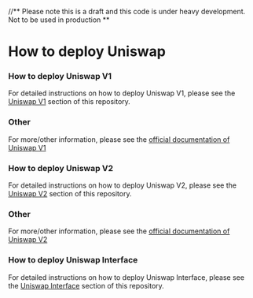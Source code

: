 //** Please note this is a draft and this code is under heavy development. Not to be used in production **

# How to deploy Uniswap

### How to deploy Uniswap V1
For detailed instructions on how to deploy Uniswap V1, please see the [Uniswap V1](./uniswap_v1) section of this repository.

### Other
For more/other information, please see the [official documentation of Uniswap V1](https://uniswap.org/docs/v1/)

### How to deploy Uniswap V2
For detailed instructions on how to deploy Uniswap V2, please see the [Uniswap V2](./uniswap_v2) section of this repository.

### Other
For more/other information, please see the [official documentation of Uniswap V2](https://uniswap.org/docs/v2/)

### How to deploy Uniswap Interface 
For detailed instructions on how to deploy Uniswap Interface, please see the [Uniswap Interface](./uniswap_interface) section of this repository.
